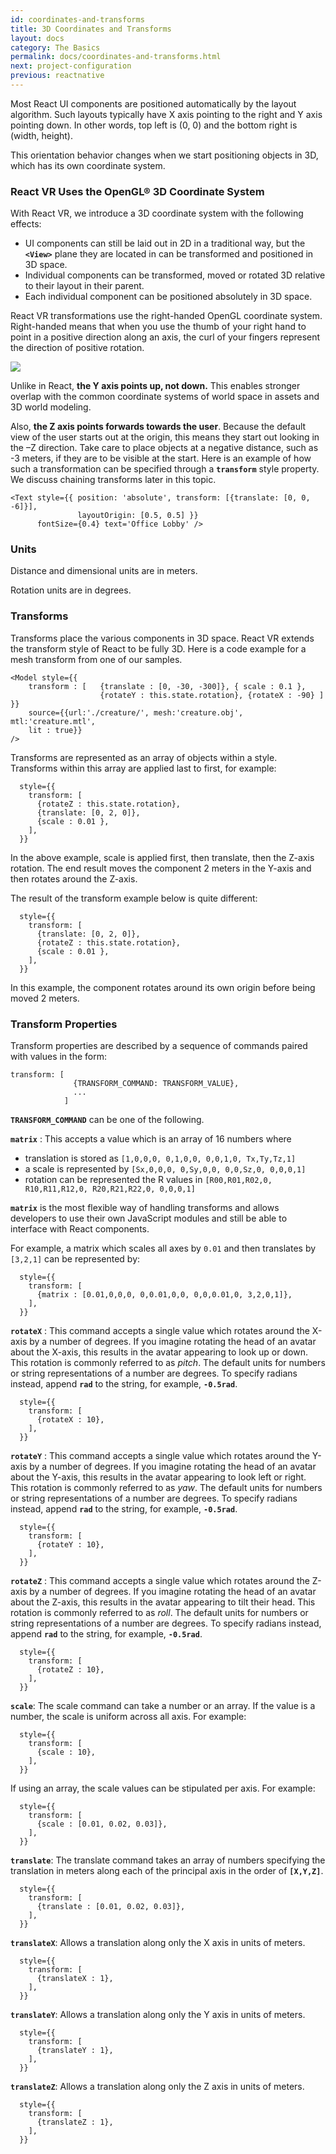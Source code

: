 ```yaml
---
id: coordinates-and-transforms
title: 3D Coordinates and Transforms
layout: docs
category: The Basics
permalink: docs/coordinates-and-transforms.html
next: project-configuration
previous: reactnative
---
```


Most React UI components are positioned automatically by the layout algorithm.
Such layouts typically have X axis pointing to the right and Y axis pointing down.
In other words, top left is (0, 0) and the bottom right is (width, height).

This orientation behavior changes when we start positioning objects in 3D, which has its own coordinate system.

### React VR Uses the OpenGL® 3D Coordinate System

With React VR, we introduce a 3D coordinate system with the following effects:

* UI components can still be laid out in 2D in a traditional way, but the **`<View>`** plane they are located in can be transformed and positioned in 3D space.
* Individual components can be transformed, moved or rotated 3D relative to their layout in their parent.
* Each individual component can be positioned absolutely in 3D space.

React VR transformations use the right-handed OpenGL coordinate system. Right-handed means that when you use the thumb of your right hand to point in a positive direction along an axis, the curl of your fingers represent the direction of positive rotation.

![](img/coordinates.jpg)

Unlike in React, **the Y axis points up, not down.** This enables stronger overlap with the common coordinate systems of world space in assets and 3D world modeling.

Also, **the Z axis points forwards towards the user**. Because the default view of the user starts out at the origin, this means they start out looking in the –Z direction. Take care to place objects at a negative distance, such as -3 meters, if they are to be visible at the start. Here is an example of how such a transformation can be specified through a **`transform`** style property. We discuss chaining transforms later in this topic.
```
<Text style={{ position: 'absolute', transform: [{translate: [0, 0, -6]}],
               layoutOrigin: [0.5, 0.5] }}
      fontSize={0.4} text='Office Lobby' />
```

### Units

Distance and dimensional units are in meters.

Rotation units are in degrees.

### Transforms

Transforms place the various components in 3D space. React VR extends the transform style of React to be fully 3D. Here is a code example for a mesh transform from one of our samples.

```
<Model style={{
    transform : [   {translate : [0, -30, -300]}, { scale : 0.1 },
                    {rotateY : this.state.rotation}, {rotateX : -90} ] }}
    source={{url:'./creature/', mesh:'creature.obj', mtl:'creature.mtl',
    lit : true}}
/>
```

Transforms are represented as an array of objects within a style. Transforms within this array are applied last to first, for example:

```
  style={{
    transform: [
      {rotateZ : this.state.rotation},
      {translate: [0, 2, 0]},
      {scale : 0.01 },
    ],
  }}
```
In the above example, scale is applied first, then translate, then the Z-axis rotation. The end result moves the component 2 meters in the Y-axis and then rotates around the Z-axis.

The result of the transform example below is quite different:

```
  style={{
    transform: [
      {translate: [0, 2, 0]},
      {rotateZ : this.state.rotation},
      {scale : 0.01 },
    ],
  }}
```

In this example, the component rotates around its own origin before being moved 2 meters.

### Transform Properties

Transform properties are described by a sequence of commands paired with values in the form:

```
transform: [
              {TRANSFORM_COMMAND: TRANSFORM_VALUE},
              ...
            ]
```

**`TRANSFORM_COMMAND`** can be one of the following.

**`matrix`** : This accepts a value which is an array of 16 numbers where

* translation is stored as `[1,0,0,0, 0,1,0,0, 0,0,1,0, Tx,Ty,Tz,1]`
* a scale is represented by `[Sx,0,0,0, 0,Sy,0,0, 0,0,Sz,0, 0,0,0,1]`
* rotation can be represented the R values in `[R00,R01,R02,0, R10,R11,R12,0, R20,R21,R22,0, 0,0,0,1]`

**`matrix`** is the most flexible way of handling transforms and allows developers to use their own JavaScript modules and still be able to interface with React components.

For example, a matrix which scales all axes by `0.01` and then translates by `[3,2,1]` can be represented by:

```
  style={{
    transform: [
      {matrix : [0.01,0,0,0, 0,0.01,0,0, 0,0,0.01,0, 3,2,0,1]},
    ],
  }}
```

**`rotateX`** : This command accepts a single value which rotates around the X-axis by a number of degrees. If you imagine rotating the head of an avatar about the X-axis, this results in the avatar appearing to look up or down. This rotation is commonly referred to as *pitch*. The default units for numbers or string representations of a number are degrees. To specify radians instead, append **`rad`** to the string, for example, **`-0.5rad`**.

```
  style={{
    transform: [
      {rotateX : 10},
    ],
  }}
```

**`rotateY`** : This command accepts a single value which rotates around the Y-axis by a number of degrees. If you imagine rotating the head of an avatar about the Y-axis, this results in the avatar appearing to look left or right. This rotation is commonly referred to as *yaw*. The default units for numbers or string representations of a number are degrees. To specify radians instead, append **`rad`** to the string, for example, **`-0.5rad`**.

```
  style={{
    transform: [
      {rotateY : 10},
    ],
  }}
```

**`rotateZ`** : This command accepts a single value which rotates around the Z-axis by a number of degrees. If you imagine rotating the head of an avatar about the Z-axis, this results in the avatar appearing to tilt their head. This rotation is commonly referred to as *roll*. The default units for numbers or string representations of a number are degrees. To specify radians instead, append **`rad`** to the string, for example, **`-0.5rad`**.

```
  style={{
    transform: [
      {rotateZ : 10},
    ],
  }}
```

**`scale`**: The scale command can take a number or an array. If the value is a number, the scale is uniform across all axis. For example:

```
  style={{
    transform: [
      {scale : 10},
    ],
  }}
```
If using an array, the scale values can be stipulated per axis. For example:
```
  style={{
    transform: [
      {scale : [0.01, 0.02, 0.03]},
    ],
  }}
```

**`translate`**: The translate command takes an array of numbers specifying the translation in meters along each of the principal axis in the order of **`[X,Y,Z]`**.

```
  style={{
    transform: [
      {translate : [0.01, 0.02, 0.03]},
    ],
  }}
```

**`translateX`**: Allows a translation along only the X axis in units of meters.

```
  style={{
    transform: [
      {translateX : 1},
    ],
  }}
```

**`translateY`**: Allows a translation along only the Y axis in units of meters.

```
  style={{
    transform: [
      {translateY : 1},
    ],
  }}
```

**`translateZ`**: Allows a translation along only the Z axis in units of meters.

```
  style={{
    transform: [
      {translateZ : 1},
    ],
  }}
```
